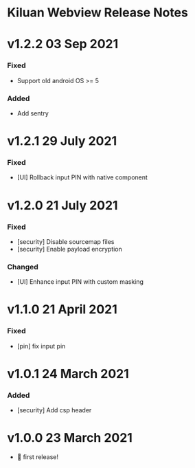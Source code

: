 # Kiluan Webview Release Notes

# v1.2.2 03 Sep 2021

### Fixed

- Support old android OS >= 5

### Added
- Add sentry

# v1.2.1 29 July 2021

### Fixed

- [UI] Rollback input PIN with native component

# v1.2.0 21 July 2021

### Fixed

- [security] Disable sourcemap files
- [security] Enable payload encryption

### Changed

- [UI] Enhance input PIN with custom masking

# v1.1.0 21 April 2021

### Fixed

- [pin] fix input pin

# v1.0.1 24 March 2021

### Added

- [security] Add csp header

# v1.0.0 23 March 2021

- 🎉 first release!
